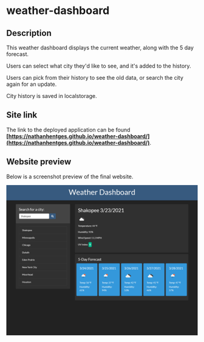 # weather-dashboard

## Description

This weather dashboard displays the current weather, along with the 5 day forecast.

Users can select what city they'd like to see, and it's added to the history.

Users can pick from their history to see the old data, or search the city again for an update.

City history is saved in localstorage.




## Site link

The link to the deployed application can be found **[https://nathanhentges.github.io/weather-dashboard/](https://nathanhentges.github.io/weather-dashboard/)**.

## Website preview

Below is a screenshot preview of the final website.

![website preview screenshot](./assets/site-preview.png)